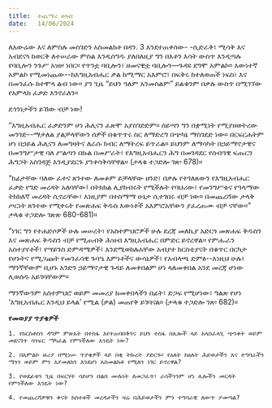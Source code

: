 ```yaml
---
title:  ተጨማሪ ሀሳብ
date:   14/06/2024
---
```


ለአውሬው እና ለምስሉ መስገድን አስመልክቶ በዳን. 3 እንደተጠቀሰው- -ሲድራቅ፣ ሚሳቅ እና አብደናጎ ከወርቅ ለተሠራው ምስል እንዲሰግዱ ያለበለዚያ ግን በእቶን እሳት ውስጥ እንዲጣሉ የባቢሎን ንጉሥ አዝዞ ነበር። የጥንቷ ባቢሎን፣ ዘመናዊቷ ባቢሎን—ጉዳዩ ደግሞ አምልኮ። እውነተኛ አምልኮ የሚመነጨው--ከእግዚአብሔር ቃል ከሚማር አእምሮ፣ በፍቅሩ ከተለወጠች ነፍስ፣ እና በመንፈሱ ከተሞላ ልብ ነው። ያን ጊዜ “ይህን ዓለም አንመስልም” ይልቁንም በቃሉ ውስጥ በሚገኘው የአምላክ ፈቃድ እንኖራለን።

ደኅንነታችን ይኸው ብቻ ነው!

“እግዚአብሔር ፈቃድንም ሆነ ሕሊናን ፈጽሞ አያስገድድም። ሰይጣን ግን በቋሚነት የሚያዘወትረው መንገድ--ማታለል ያልቻላቸውን ሰዎች በቁጥጥሩ ስር ለማድረግ በጭካኔ ማስገደድ ነው። በርፍርሐትም ሆነ በኃይል ሕሊናን ለመግዛትና ለራሱ ክብር ለማትረፍ ይጥራል። ይህንም ለማሳካት በኃይማኖታዊና በመንግሥታዊ ባለ ሥልጣን በኩል በመሥራት፣ የእግዚአብሔርን ሕግ በመገዳደር የሰብዓዊ ፍጡርን ሕግጋት አስገዳጅ እንዲያደርጉ ያንቀሳቅሳቸዋል። (ታላቁ ተጋድሎ ገጽ፡ 678)።

“ከፊታቸው ባለው ፈተና ጸንተው ለመቆም ይቻላቸው ዘንድ፣ በቃሉ የተገለጸውን የእግዚአብሔር ፈቃድ የግድ መረዳት አለባቸው፤ በትክክል ሊያከብሩት የሚችሉት የባህሪው፣ የመንግሥቱና የዓላማው ትክክለኛ መረዳት ሲኖራቸው፣ እነዚያም በተስማማ ሁኔታ ሲተገበሩ ብቻ ነው። በመጨረሻው ታላቅ ጦርነት ጸንተው የሚቀሩት የመጽሐፍ ቅዱስ እውነቶች አእምሮአቸውን ያፈረጠሙ ብቻ ናቸው።” ታላቁ ተጋድሎ ገጽጽ 680-681)።

“ነገር ግን የተሐድሶዎች ሁሉ መሠረት፣ የአስተምህሮዎች ሁሉ ደረጃ መለኪያ አድርጎ መጽሐፍ ቅዱስን እና መጽሐፍ ቅዱስን ብቻ የሚጠብቅ ሕዝብ እግዚአብሔር በምድር ይኖረዋል። የምሑራን አስተያየቶች፣ የሣይንስ ድምዳሜዎች፣ እንደሚወከሉአቸው አብያተ ክርስቲያናት በቁጥር በርካታ የሆኑትና የሚጋጩት የመንፈሳዊ ጉባዔ እምነቶችና ውሳኔዎች፣ የአብላጫ ድምፅ--እነዚህ ሁሉ፣ ማንኛቸውም ቢሆኑ አንድን ኃይማኖታዊ ጉዳይ ለመቀበልም ሆነ ላለመቀበል አንደ መረጃ ሆነው ሊወሰዱ አይገባቸውም።

ማንኛውንም አስተምህሮ ወይም መመሪያ ከመቀበላችን በፊት፣ ድጋፍ የሚሆነው፣ ግልጽ የሆነ ‘እግዚአብሔር እንዲህ ይላል’ የሚል (ቃል) መጠየቅ ይገባናል። (ታላቁ ተጋድሎ ገጽ፡ 682)።

**የመወያያ ጥያቄዎች**

`1. የክርስቶስን ዳግም ምጽአት በተስፋ እየተጠባበቅንና ይህን ተስፋ በሌሎች ላይ አላስፈላጊ ጭንቀት ወይም መደናገጥ ሳንፍር ማካፈል የምንችለው እንዴት ነው?`

`2. በአምልኮ ዙሪያ በሚነሡ ጥያቄዎች ላይ በቂ ትኩረት ያድርጉ። የዕለት ከዕለት ሕይወታችን እና ተግባራችን ማንን ወይም ምን እያመለክን እንደሆነ አስመልክቶ የሚለን ነገር ይኖረዋል?`

`3. የወደፊቱን ጊዜ በፍርሃት ሳይሆን በልበ ሙሉነት ለመጋፈጥ፣ ራሳችንንም ሆነ ሌሎችን መርዳት የምንችለው እንዴት ነው?`

`4. የመጨረሻዎቹን ቀናት ክስተቶች መረዳታችን ዛሬ በሕይወታችን ምን ተግባራዊ ለውጥ ያመጣል?`

